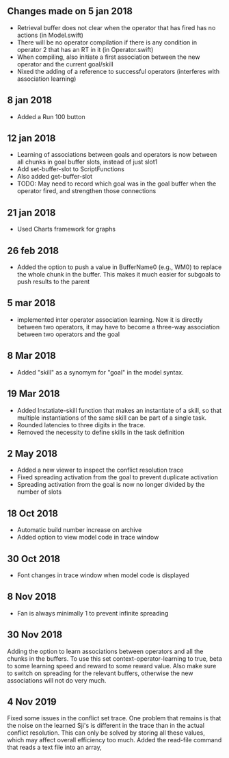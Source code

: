 ##  Changes made on 5 jan 2018
- Retrieval buffer does not clear when the operator that has fired has no actions (in Model.swift)
- There will be no operator compilation if there is any condition in operator 2 that has an RT in it (in Operator.swift)
- When compiling, also initiate a first association between the new operator and the current goal/skill
- Nixed the adding of a reference to successful operators (interferes with association learning)
## 8 jan 2018
- Added a Run 100 button
## 12 jan 2018
- Learning of associations between goals and operators is now between all chunks in goal buffer slots, instead of just slot1
- Add set-buffer-slot to ScriptFunctions
- Also added get-buffer-slot
- TODO: May need to record which goal was in the goal buffer when the operator fired, and strengthen those connections
## 21 jan 2018
- Used Charts framework for graphs
## 26 feb 2018
- Added the option to push a value in BufferName0 (e.g., WM0) to replace the whole chunk in the buffer. This makes it much easier for subgoals to push results to the parent

## 5 mar 2018
- implemented inter operator association learning. Now it is directly between two operators, it may have to become a three-way association between two operators and the goal

## 8 Mar 2018
- Added "skill" as a synomym for "goal" in the model syntax.

## 19 Mar 2018
- Added Instatiate-skill function that makes an instantiate of a skill, so that multiple instantiations of the same skill can be part of a single task.
- Rounded latencies to three digits in the trace.
- Removed the necessity to define skills in the task definition

## 2 May 2018
- Added a new viewer to inspect the conflict resolution trace
- Fixed spreading activation from the goal to prevent duplicate activation
- Spreading activation from the goal is now no longer divided by the number of slots

## 18 Oct 2018
- Automatic build number increase on archive
- Added option to view model code in trace window

## 30 Oct 2018
- Font changes in trace window when model code is displayed

## 8 Nov 2018
- Fan is always minimally 1 to prevent infinite spreading

## 30 Nov 2018
Adding the option to learn associations between operators and all the chunks in the buffers. To use this set context-operator-learning to true, beta to some learning speed and reward to some reward value. Also make sure to switch on spreading for
the relevant buffers, otherwise the new associations will not do very much.

## 4 Nov 2019
Fixed some issues in the conflict set trace. One problem that remains is that the noise on the learned Sji's is different in the trace than in the actual conflict resolution. This can only be solved by 
storing all these values, which may affect overall efficiency too much.
Added the read-file command that reads a text file into an array,

